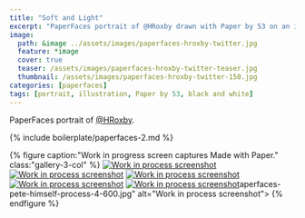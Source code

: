 ```yaml
---
title: "Soft and Light"
excerpt: "PaperFaces portrait of @HRoxby drawn with Paper by 53 on an iPad."
image: 
  path: &image ../assets/images/paperfaces-hroxby-twitter.jpg 
  feature: *image
  cover: true
  teaser: /assets/images/paperfaces-hroxby-twitter-teaser.jpg
  thumbnail: /assets/images/paperfaces-hroxby-twitter-150.jpg
categories: [paperfaces]
tags: [portrait, illustration, Paper by 53, black and white]
---
```


PaperFaces portrait of [@HRoxby](https://twitter.com/HRoxby).

{% include boilerplate/paperfaces-2.md %}

{% figure caption:"Work in progress screen captures Made with Paper." class:"gallery-3-col" %}
[![Work in process screenshot](/assets/images/paperfaces-hroxby-process-1-600.jpg)](/assets/images/paperfaces-hroxby-process-1-lg.jpg) [![Work in process screenshot](/assets/images/paperfaces-hroxby-process-2-600.jpg)](/assets/images/paperfaces-hroxby-process-2-lg.jpg) [![Work in process screenshot](/assets/images/paperfaces-hroxby-process-3-600.jpg)](/assets/images/paperfaces-hroxby-process-3-lg.jpg) [![Work in process screenshot](/assets/images/paperfaces-hroxby-process-4-600.jpg)](/assets/images/paperfaces-hroxby-process-4-lg.jpg) [![Work in process screenshot](/assets/images/paperfaces-hroxby-process-5-600.jpg)](/assets/images/paperfaces-hroxby-process-5-lg.jpg)aperfaces-pete-himself-process-4-600.jpg" alt="Work in process screenshot">
{% endfigure %}
